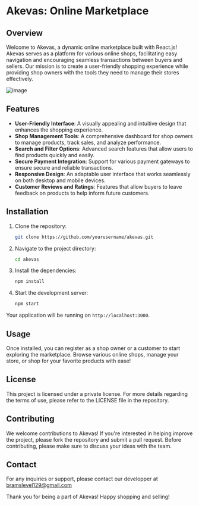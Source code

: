 # Akevas: Online Marketplace

## Overview

Welcome to Akevas, a dynamic online marketplace built with React.js! Akevas serves as a platform for various online shops, facilitating easy navigation and encouraging seamless transactions between buyers and sellers. Our mission is to create a user-friendly shopping experience while providing shop owners with the tools they need to manage their stores effectively.



![image](https://github.com/user-attachments/assets/ee4b0221-44d0-443a-af70-2bc76991bfa7)



## Features

- **User-Friendly Interface**: A visually appealing and intuitive design that enhances the shopping experience.
- **Shop Management Tools**: A comprehensive dashboard for shop owners to manage products, track sales, and analyze performance.
- **Search and Filter Options**: Advanced search features that allow users to find products quickly and easily.
- **Secure Payment Integration**: Support for various payment gateways to ensure secure and reliable transactions.
- **Responsive Design**: An adaptable user interface that works seamlessly on both desktop and mobile devices.
- **Customer Reviews and Ratings**: Features that allow buyers to leave feedback on products to help inform future customers.

## Installation

1. Clone the repository:
   ```bash
   git clone https://github.com/yourusername/akevas.git
   ```

2. Navigate to the project directory:
   ```bash
   cd akevas
   ```

3. Install the dependencies:
   ```bash
   npm install
   ```

4. Start the development server:
   ```bash
   npm start
   ```

Your application will be running on `http://localhost:3000`.

## Usage

Once installed, you can register as a shop owner or a customer to start exploring the marketplace. Browse various online shops, manage your store, or shop for your favorite products with ease!

## License

This project is licensed under a private license. For more details regarding the terms of use, please refer to the LICENSE file in the repository.

## Contributing

We welcome contributions to Akevas! If you're interested in helping improve the project, please fork the repository and submit a pull request. Before contributing, please make sure to discuss your ideas with the team.

## Contact

For any inquiries or support, please contact our developper at bramslevel129@gmail.com

Thank you for being a part of Akevas! Happy shopping and selling!
